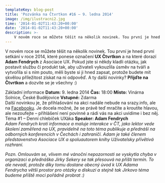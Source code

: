 ```yaml
---
templateKey: blog-post
title: 'Pozvánka na Čtvrtkon #16 – 9. ledna 2014'
image: /img/ilustracni2.jpg
time: '2014-01-02T11:43:20+00:00'
date: '2014-01-02T11:43:20+00:00'
description: >-
    V novém roce se můžete těšit na několik novinek. Tou první je hned první setkání v roce 2014, které ponese označení UX Čtvrtkon a na které dorazí Adam Fendrych z Asociace UX. Pokud jste...
---
```

V novém roce se můžete těšit na několik novinek. Tou první je hned první setkání v roce 2014, které ponese označení **UX Čtvrtkon** a na které dorazí **Adam Fendrych** z Asociace UX. Pokud jste si někdy kladli otázku, jak postavit službu či produkt tak, aby uživateli vykouzlila úsměv na tváři a vytvořila si s ním pouto, měli byste si ji hned zapsat, protože budete mít skvělou příležitost získat na ni odpověď. A ty další novinky? **Přijďte na Čtvrtkon** a dozvíte se je všechny :)

Základní informace **Datum:** 9. ledna 2014 **Čas:** 18:00 **Místo:** Vinárna Solnice, České Budějovice **Vstupné:** Zdarma   
Další novinkou je, že přihlašování na akci nadále nebude na srazy.info, ale na [Facebooku](https://www.facebook.com/events/644949328881697/ "Přihlaste se na UX Čtvrtkon na Facebooku"). Je docela možné, že se právě teď mračíte a kroutíte hlavou, ale nezoufejte – přihlášení není povinné a rádi vás na akci uvidíme i bez něj. Téma #1 – Denní chlebíček UXáka **Speaker: Adam Fendrych**  
_Adam Fendrych krotí informace a maluje interakce v ČT, jako lektor vede školení zaměřená na UX, pravidelně na toto téma publikuje a přednáší na odborných konferencích v Čechách i zahraničí. Adam je také členem představenstva Asociace UX a spoluautorem knihy Uživatelsky přívětivá rozhraní._

_Pozn. Omlouvám se, vlivem mé vánoční nepozornosti se vyskytla chyba v organizaci a přednáška Jirky Sekery se tak přesouvá na příští termín. To ale nevadí, protože díky tomu dostane obecný úvod k UX Adama Fendrycha větší prostor pro otázky a diskuzi a stejně tak Jirkovo téma budeme příště moci pořádně probrat :)_